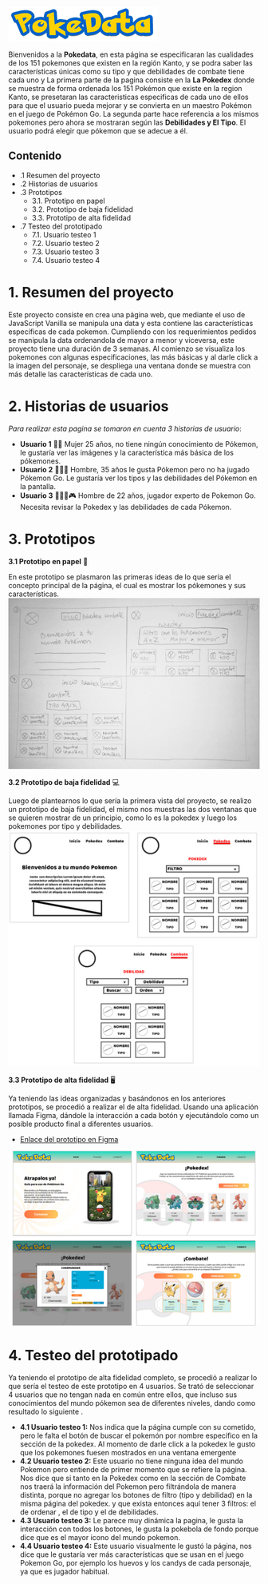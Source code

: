 
![Pokedata](https://raw.githubusercontent.com/Dominique-Rubilar/SCL013-data-lovers/master/logo-pokedata-readme.png)


Bienvenidos a la **Pokedata**, en esta página se especificaran las cualidades de los 151 pokemones que existen  en la región Kanto, y se podra saber las características únicas como su tipo y que debilidades de combate tiene cada uno y
La primera parte de la pagina consiste en la **La Pokedex** donde se muestra de forma ordenada los 151 Pokémon que existe en la region Kanto, se presetaran las caracteristicas especificas de cada uno de ellos para que el usuario pueda mejorar y se convierta en un maestro Pokémon en el juego de Pokémon Go.
La segunda parte hace referencia a los mismos pokemones pero ahora se mostraran según las **Debilidades y El Tipo**. El usuario podrá elegir que pókemon que se adecue a él.

## Contenido

 - .1 Resumen del proyecto
 - .2 Historias de usuarios
 - .3 Prototipos
    - 3.1. Prototipo en papel
    - 3.2. Prototipo de baja fidelidad
    - 3.3. Prototipo de alta fidelidad
 - .7 Testeo del prototipado
    - 7.1. Usuario testeo 1
    - 7.2. Usuario testeo 2
    - 7.3. Usuario testeo 3
   - 7.4. Usuario testeo 4

# 1. Resumen del proyecto

Este proyecto consiste en crea una página web, que mediante el uso de JavaScript Vanilla se manipula una data y esta contiene las características específicas de cada pokemon. Cumpliendo con los requerimientos pedidos se manipula la data ordenandola de mayor a menor y viceversa, este proyecto tiene una duración de 3 semanas.
Al comienzo se visualiza los pokemones con algunas especificaciones, las más básicas y al darle click a la imagen del personaje, se despliega una ventana donde se muestra con más detalle las características de cada uno. 


# 2. Historias de usuarios
_Para realizar esta pagina se tomaron en cuenta 3 historias de usuario_:

- **Usuario 1** 👩🏻
Mujer 25 años, no tiene ningún conocimiento de Pókemon, le gustaría ver las imágenes y la característica más básica de los pókemones.
- **Usuario 2** 🧔🏻📱
Hombre, 35 años le gusta Pókemon pero no ha jugado Pókemon Go.  Le gustaría ver los tipos y las debilidades del Pókemon en la pantalla.
- **Usuario 3** 🧑🏻‍🦱🎮
Hombre de 22 años, jugador experto de Pokemon Go. Necesita revisar la Pokedex y las debilidades de cada Pókemon.

# 3. Prototipos

**3.1 Prototipo en papel** 📝

En este prototipo  se plasmaron las primeras ideas de lo que sería el concepto principal de la página, el cual es mostrar los pókemones y sus características.
![Sc3.2reenShot](https://raw.githubusercontent.com/Dominique-Rubilar/SCL013-data-lovers/master/Prototipo.jpeg)

**3.2 Prototipo de baja fidelidad** 💻

Luego de plantearnos lo que sería la primera vista del proyecto, se realizo un prototipo de baja fidelidad, el mismo nos muestras las dos ventanas que se quieren mostrar de un principio, como lo es la pokedex y luego los pokemones por tipo y debilidades.
![ScreenShot](https://raw.githubusercontent.com/Dominique-Rubilar/SCL013-data-lovers/master/PrototipoEnBaja.jpg)

**3.3 Prototipo de alta fidelidad**  🖥

Ya teniendo las ideas organizadas y basándonos en los anteriores prototipos, se procedió a realizar el de alta fidelidad. Usando una aplicación llamada Figma, dándole la interacción a cada botón y ejecutándolo como un posible producto final a diferentes usuarios.
* [Enlace del prototipo en Figma](https://www.figma.com/proto/FmuPqIeyWnbCvz5LqYywcC/POKEDATA?node-id=1%3A7&viewport=231%2C397%2C0.07990474998950958&scaling=scale-down)

![ScreenShot](https://raw.githubusercontent.com/Dominique-Rubilar/SCL013-data-lovers/master/PrototipoEnAlta.jpg)

# 4. Testeo del prototipado
Ya teniendo el prototipo de alta fidelidad completo, se procedió a realizar lo que sería el testeo de este prototipo en 4 usuarios.
Se trató de seleccionar 4 usuarios que no tengan nada en común entre ellos, que incluso sus conocimientos del mundo pókemon sea de diferentes niveles, dando como resultado lo siguiente .
- **4.1 Usuario testeo 1:**
Nos indica que la página cumple con su cometido, pero le falta el botón de buscar el pokemón por nombre específico en la sección de la pokedex. Al momento de darle click a la pokedex le gusto que los pokemones fuesen mostrados en una ventana emergente
- **4.2 Usuario testeo 2:**
Este usuario no tiene ninguna idea del mundo Pokemon pero entiende de primer momento que se refiere la página. Nos dice que si tanto en la Pokedex como en la sección de Combate nos traerá la información del Pokemon pero filtrándola de manera distinta, porque no agregar los botones de filtro (tipo y debilidad) en la misma página del pokedex. y que exista entonces aquí tener 3 filtros: el de ordenar , el de tipo y el de debilidades.
- **4.3 Usuario testeo 3:**
Le parece muy dinámica la pagina, le gusta la interacción con todos los botones, le gusta la pokebola de fondo porque dice que es el mayor icono del mundo pokemon.
- **4.4 Usuario testeo 4:**
Este usuario  visualmente le gustó la página, nos dice que le gustaría ver más características que se usan en el juego Pokemon Go, por ejemplo los huevos y los candys de cada personaje, ya que es jugador habitual.

 
